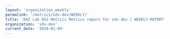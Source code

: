 ```yaml
---
layout: 'organization_weekly'
permalink: '/metrics/sdv-dev/WEEKLY/'
title: 'DAI Lab OSS Metrics Metrics report for sdv-dev | WEEKLY-REPORT-2020-01-09'
organization: 'sdv-dev'
current_date: '2020-01-09'
---
```

